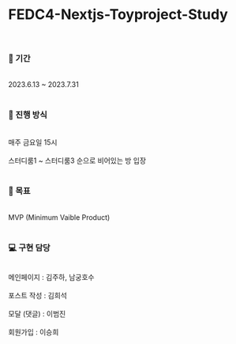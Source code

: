 
# FEDC4-Nextjs-Toyproject-Study
<br>
<h3>📆 기간 </h3>
<br>
2023.6.13 ~ 2023.7.31


<br>
<br>

<h3>🏃 진행 방식</h3>
<br>
매주 금요일 15시
<br>
<br>
스터디룸1 ~ 스터디룸3 순으로 비어있는 방 입장

<br>
<br>


<h3>🥅 목표</h3>
<br>
MVP (Minimum Vaible Product)

<br>
<br>


<h3>💻 구현 담당</h3>
<br>
메인페이지 : 김주하, 남궁호수
<br>
<br>
포스트 작성 : 김희석
<br>
<br>
모달 (댓글) : 이범진
<br>
<br>
회원가입 : 이승희


